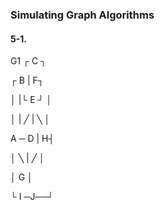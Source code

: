 <h3>Simulating Graph Algorithms</h3>

<h4>5-1.</h4> 
G1
      ┌ C ┐
      
  ┌ B   |   F┐
  
  │ |└ E ┘ │
  
  │ | ╱ | ╲  │
  
A ─ D   |   H┤

  │   ╲ | ╱  │
  
  │     G    │   
  
  └ I ─J──┘  

